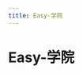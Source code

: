 ```yaml
---
title: Easy-学院
---
```


# Easy-学院

<!-- 用于限制高度 -->
<div class="catalog-display-container">
  <Catalog base="/EasyCollege/" />
</div>
